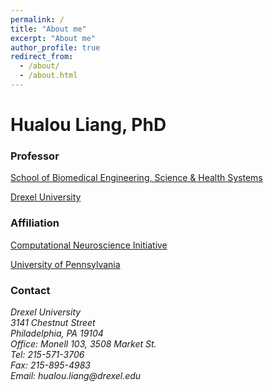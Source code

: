 ```yaml
---
permalink: /
title: "About me"
excerpt: "About me"
author_profile: true
redirect_from: 
  - /about/
  - /about.html
---
```


Hualou Liang, PhD
======

### Professor

[School of Biomedical Engineering, Science & Health Systems](https://drexel.edu/biomed/)

[Drexel University](https://drexel.edu/)

### Affiliation
[Computational Neuroscience Initiative](https://cni.upenn.edu/) 

[University of Pennsylvania](https://www.upenn.edu/)


### Contact

<address>
  Drexel University<br />
  3141 Chestnut Street<br />
  Philadelphia, PA 19104<br />
  Office: Monell 103, 3508 Market St.<br />
  Tel: 215-571-3706<br />
  Fax: 215-895-4983<br />
  Email: hualou.liang@drexel.edu
</address>
